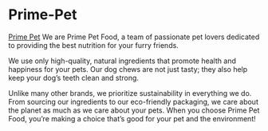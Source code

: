 # Prime-Pet
[Prime Pet](https://theprimepetfood.com/) We are Prime Pet Food, a team of passionate pet lovers dedicated to providing the best nutrition for your furry friends.

We use only high-quality, natural ingredients that promote health and happiness for your pets. Our dog chews are not just tasty; they also help keep your dog’s teeth clean and strong.

Unlike many other brands, we prioritize sustainability in everything we do. From sourcing our ingredients to our eco-friendly packaging, we care about the planet as much as we care about your pets. When you choose Prime Pet Food, you’re making a choice that’s good for your pet and the environment!
